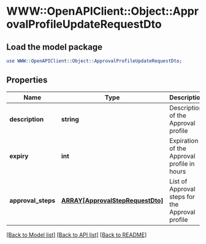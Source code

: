 # WWW::OpenAPIClient::Object::ApprovalProfileUpdateRequestDto

## Load the model package
```perl
use WWW::OpenAPIClient::Object::ApprovalProfileUpdateRequestDto;
```

## Properties
Name | Type | Description | Notes
------------ | ------------- | ------------- | -------------
**description** | **string** | Description of the Approval profile | [optional] 
**expiry** | **int** | Expiration of the Approval profile in hours | [optional] 
**approval_steps** | [**ARRAY[ApprovalStepRequestDto]**](ApprovalStepRequestDto.md) | List of Approval steps for the Approval profile | 

[[Back to Model list]](../README.md#documentation-for-models) [[Back to API list]](../README.md#documentation-for-api-endpoints) [[Back to README]](../README.md)


